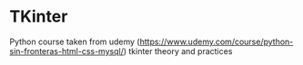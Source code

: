 # TKinter

Python course taken from udemy (https://www.udemy.com/course/python-sin-fronteras-html-css-mysql/)
tkinter theory and practices
